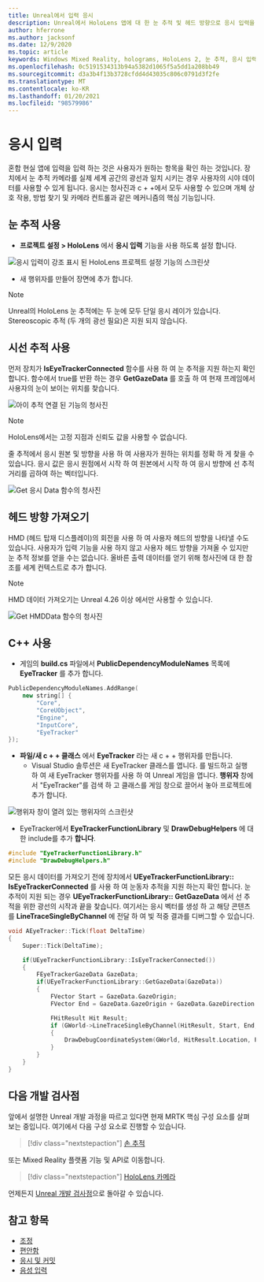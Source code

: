 ```yaml
---
title: Unreal에서 입력 응시
description: Unreal에서 HoloLens 앱에 대 한 눈 추적 및 헤드 방향으로 응시 입력을 설정 하 고 사용 하는 방법에 대해 알아봅니다.
author: hferrone
ms.author: jacksonf
ms.date: 12/9/2020
ms.topic: article
keywords: Windows Mixed Reality, holograms, HoloLens 2, 눈 추적, 응시 입력, 헤드 탑재 된 디스플레이, Unreal engine, 혼합 현실 헤드셋, windows Mixed Reality 헤드셋, 가상 현실 헤드셋
ms.openlocfilehash: 0c5191534313b94a5382d1065f5a5dd1a208bb49
ms.sourcegitcommit: d3a3b4f13b3728cfdd4d43035c806c0791d3f2fe
ms.translationtype: MT
ms.contentlocale: ko-KR
ms.lasthandoff: 01/20/2021
ms.locfileid: "98579986"
---
```

# <a name="gaze-input"></a>응시 입력

혼합 현실 앱에 입력을 입력 하는 것은 사용자가 원하는 항목을 확인 하는 것입니다. 장치에서 눈 추적 카메라를 실제 세계 공간의 광선과 일치 시키는 경우 사용자의 시야 데이터를 사용할 수 있게 됩니다. 응시는 청사진과 c + +에서 모두 사용할 수 있으며 개체 상호 작용, 방법 찾기 및 카메라 컨트롤과 같은 메커니즘의 핵심 기능입니다.

## <a name="enabling-eye-tracking"></a>눈 추적 사용

- **프로젝트 설정 > HoloLens** 에서 **응시 입력** 기능을 사용 하도록 설정 합니다.

![응시 입력이 강조 표시 된 HoloLens 프로젝트 설정 기능의 스크린샷](images/unreal-gaze-img-01.png)

- 새 행위자를 만들어 장면에 추가 합니다.

> [!NOTE]
> Unreal의 HoloLens 눈 추적에는 두 눈에 모두 단일 응시 레이가 있습니다. Stereoscopic 추적 (두 개의 광선 필요)은 지원 되지 않습니다.

## <a name="using-eye-tracking"></a>시선 추적 사용

먼저 장치가 **IsEyeTrackerConnected** 함수를 사용 하 여 눈 추적을 지원 하는지 확인 합니다.  함수에서 true를 반환 하는 경우 **GetGazeData** 를 호출 하 여 현재 프레임에서 사용자의 눈이 보이는 위치를 찾습니다.

![아이 추적 연결 된 기능의 청사진](images/unreal-gaze-img-02.png)

> [!NOTE]
> HoloLens에서는 고정 지점과 신뢰도 값을 사용할 수 없습니다.

줄 추적에서 응시 원본 및 방향을 사용 하 여 사용자가 원하는 위치를 정확 하 게 찾을 수 있습니다.  응시 값은 응시 원점에서 시작 하 여 원본에서 시작 하 여 응시 방향에 선 추적 거리를 곱하여 하는 벡터입니다.

![Get 응시 Data 함수의 청사진](images/unreal-gaze-img-03.png)

## <a name="getting-head-orientation"></a>헤드 방향 가져오기

HMD (헤드 탑재 디스플레이)의 회전을 사용 하 여 사용자 헤드의 방향을 나타낼 수도 있습니다. 사용자가 입력 기능을 사용 하지 않고 사용자 헤드 방향을 가져올 수 있지만 눈 추적 정보를 얻을 수는 없습니다.  올바른 출력 데이터를 얻기 위해 청사진에 대 한 참조를 세계 컨텍스트로 추가 합니다.

> [!NOTE]
> HMD 데이터 가져오기는 Unreal 4.26 이상 에서만 사용할 수 있습니다.

![Get HMDData 함수의 청사진](images/unreal-gaze-img-04.png)

## <a name="using-c"></a>C++ 사용

- 게임의 **build.cs** 파일에서 **PublicDependencyModuleNames** 목록에 **EyeTracker** 를 추가 합니다.

```cpp
PublicDependencyModuleNames.AddRange(
    new string[] {
        "Core",
        "CoreUObject",
        "Engine",
        "InputCore",
        "EyeTracker"
});
```

- **파일/새 c + + 클래스** 에서 **EyeTracker** 라는 새 c + + 행위자를 만듭니다.
    - Visual Studio 솔루션은 새 EyeTracker 클래스를 엽니다. 를 빌드하고 실행 하 여 새 EyeTracker 행위자를 사용 하 여 Unreal 게임을 엽니다.  **행위자** 창에서 "EyeTracker"를 검색 하 고 클래스를 게임 창으로 끌어서 놓아 프로젝트에 추가 합니다.

![행위자 창이 열려 있는 행위자의 스크린샷](images/unreal-gaze-img-06.png)

- EyeTracker에서 **EyeTrackerFunctionLibrary** 및 **DrawDebugHelpers** 에 대 한 include를 추가 **합니다**.

```cpp
#include "EyeTrackerFunctionLibrary.h"
#include "DrawDebugHelpers.h"
```

모든 응시 데이터를 가져오기 전에 장치에서 **UEyeTrackerFunctionLibrary:: IsEyeTrackerConnected** 를 사용 하 여 눈동자 추적을 지원 하는지 확인 합니다.  눈 추적이 지원 되는 경우 **UEyeTrackerFunctionLibrary:: GetGazeData** 에서 선 추적을 위한 광선의 시작과 끝을 찾습니다. 여기서는 응시 벡터를 생성 하 고 해당 콘텐츠를 **LineTraceSingleByChannel** 에 전달 하 여 빛 적중 결과를 디버그할 수 있습니다.

```cpp
void AEyeTracker::Tick(float DeltaTime)
{
    Super::Tick(DeltaTime);

    if(UEyeTrackerFunctionLibrary::IsEyeTrackerConnected())
    {
        FEyeTrackerGazeData GazeData;
        if(UEyeTrackerFunctionLibrary::GetGazeData(GazeData))
        {
            FVector Start = GazeData.GazeOrigin;
            FVector End = GazeData.GazeOrigin + GazeData.GazeDirection * 100;

            FHitResult Hit Result;
            if (GWorld->LineTraceSingleByChannel(HitResult, Start, End, ECollisionChannel::ECC_Visiblity))
            {
                DrawDebugCoordinateSystem(GWorld, HitResult.Location, FQuat::Identity.Rotator(), 10);
            }
        }
    }
}
```

## <a name="next-development-checkpoint"></a>다음 개발 검사점

앞에서 설명한 Unreal 개발 과정을 따르고 있다면 현재 MRTK 핵심 구성 요소를 살펴보는 중입니다. 여기에서 다음 구성 요소로 진행할 수 있습니다.

> [!div class="nextstepaction"]
> [손 추적](unreal-hand-tracking.md)

또는 Mixed Reality 플랫폼 기능 및 API로 이동합니다.

> [!div class="nextstepaction"]
> [HoloLens 카메라](unreal-hololens-camera.md)

언제든지 [Unreal 개발 검사점](unreal-development-overview.md#2-core-building-blocks)으로 돌아갈 수 있습니다.

## <a name="see-also"></a>참고 항목
* [조정](/hololens/hololens-calibration)
* [편안함](../../design/comfort.md)
* [응시 및 커밋](../../design/gaze-and-commit.md)
* [음성 입력 ](../../out-of-scope/voice-design.md)